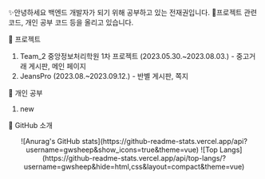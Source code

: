 ✨안녕하세요 백엔드 개발자가 되기 위해 공부하고 있는 전재권입니다.
🎈프로젝트 관련 코드, 개인 공부 코드 등을 올리고 있습니다.

🌱 프로젝트
1. Team_2 중앙정보처리학원 1차 프로젝트 (2023.05.30.~2023.08.03.) - 중고거래 게시판, 메인 페이지
2. JeansPro (2023.08.~2023.09.12.) - 반별 게시판, 쪽지

🌱 개인 공부
1. new

🔭 GitHub 소개
<div align="center">
![Anurag's GitHub stats](https://github-readme-stats.vercel.app/api?username=gwsheep&show_icons=true&theme=vue) 
![Top Langs](https://github-readme-stats.vercel.app/api/top-langs/?username=gwsheep&hide=html,css&layout=compact&theme=vue)

</div>
<!--
**gwsheep/gwsheep** is a ✨ _special_ ✨ repository because its `README.md` (this file) appears on your GitHub profile.

Here are some ideas to get you started:

- 🔭 I’m currently working on ...
- 🌱 I’m currently learning ...
- 👯 I’m looking to collaborate on ...
- 🤔 I’m looking for help with ...
- 💬 Ask me about ...
- 📫 How to reach me: ...
- 😄 Pronouns: ...
- ⚡ Fun fact: ...
-->
